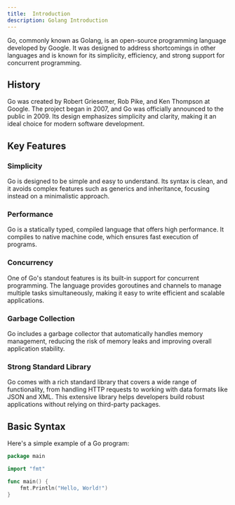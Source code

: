 ```yaml
---
title:  Introduction
description: Golang Introduction
---
```


Go, commonly known as Golang, is an open-source programming language developed by Google. It was designed to address shortcomings in other languages and is known for its simplicity, efficiency, and strong support for concurrent programming.

## History

Go was created by Robert Griesemer, Rob Pike, and Ken Thompson at Google. The project began in 2007, and Go was officially announced to the public in 2009. Its design emphasizes simplicity and clarity, making it an ideal choice for modern software development.

## Key Features

### Simplicity

Go is designed to be simple and easy to understand. Its syntax is clean, and it avoids complex features such as generics and inheritance, focusing instead on a minimalistic approach.

### Performance

Go is a statically typed, compiled language that offers high performance. It compiles to native machine code, which ensures fast execution of programs.

### Concurrency

One of Go's standout features is its built-in support for concurrent programming. The language provides goroutines and channels to manage multiple tasks simultaneously, making it easy to write efficient and scalable applications.

### Garbage Collection

Go includes a garbage collector that automatically handles memory management, reducing the risk of memory leaks and improving overall application stability.

### Strong Standard Library

Go comes with a rich standard library that covers a wide range of functionality, from handling HTTP requests to working with data formats like JSON and XML. This extensive library helps developers build robust applications without relying on third-party packages.

## Basic Syntax

Here's a simple example of a Go program:

```go
package main

import "fmt"

func main() {
    fmt.Println("Hello, World!")
}
